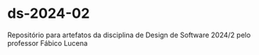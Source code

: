 # ds-2024-02
Repositório para artefatos da disciplina de Design de Software 2024/2 pelo professor Fábico Lucena
